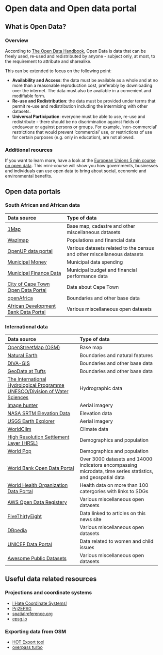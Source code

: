 # Open data and Open data portal

## What is Open Data?

### Overview

According to [The Open Data Handbook](https://opendatahandbook.org/guide/en/what-is-open-data/), Open Data is data that can be freely used, re-used and redistributed by anyone - subject only, at most, to the requirement to attribute and sharealike.

This can be extended to focus on the following point:

* **Availability and Access**: the data must be available as a whole and at no more than a reasonable reproduction cost, preferably by downloading over the internet. The data must also be available in a convenient and modifiable form.
* **Re-use and Redistribution**: the data must be provided under terms that permit re-use and redistribution including the intermixing with other datasets.
* **Universal Participation**: everyone must be able to use, re-use and redistribute - there should be no discrimination against fields of endeavour or against persons or groups. For example, ‘non-commercial’ restrictions that would prevent ‘commercial’ use, or restrictions of use for certain purposes \(e.g. only in education\), are not allowed.

### Additional reources

If you want to learn more, have a look at the [European Unions 5 min course on open data](https://www.europeandataportal.eu/elearning/en/module1/#/id/co-01). This mini-course will show you how governments, businesses and individuals can use open data to bring about social, economic and environmental benefits.

## Open data portals

### South African and African data

| Data source | Type of data |
| :--- | :--- |
| [1Map](https://www.1map.co.za) | Base map, cadastre and other miscellaneous datasets |
| [Wazimap](https://wazimap.co.za) | Populations and financial data |
| [OpenUP data portal](https://data.openup.org.za/dataset) | Various datasets related to the census and other miscellaneous datasets |
| [Municipal Money](https://municipalmoney.gov.za) | Municipal data spending |
| [Municipal Finance Data](https://municipaldata.treasury.gov.za) | Municipal budget and financial performance data |
| [City of Cape Town Open Data Portal](http://web1.capetown.gov.za/web1/opendataportal/default) | Data about Cape Town |
| [openAfrica](https://africaopendata.org/dataset?q=&sort=views_recent+desc) | Boundaries and other base data |
| [African Development Bank Data Portal](https://projectsportal.afdb.org/dataportal/) | Various miscellaneous open datasets |

### International data

| Data source | Type of data |
| :--- | :--- |
| [OpenStreetMap \(OSM\)](https://www.openstreetmap.org/) | Base map |
| [Natural Earth](http://www.naturalearthdata.com) | Boundaries and natural features |
| [DIVA-GIS](http://www.diva-gis.org/gdata) | Boundaries and other base data |
| [GeoData at Tufts](https://geodata.tufts.edu) | Boundaries and other base data |
| [The International Hydrological Programme UNESCO/Division of Water Sciences](http://ihp-wins.unesco.org/layers/?limit=100&offset=0) | Hydrographic data |
| [Image hunter](https://imagehunter.apollomapping.com) | Aerial imagery |
| [NASA SRTM Elevation Data](https://www2.jpl.nasa.gov/srtm/) | Elevation data |
| [USGS Earth Explorer](https://earthexplorer.usgs.gov) | Aerial imagery |
| [WorldClim](https://www.worldclim.org) | Climate data |
| [High Resolution Settlement Layer \(HRSL\)](http://www.ciesin.columbia.edu/data/hrsl/) | Demographics and population |
| [World Pop](https://www.worldpop.org) | Demographics and population |
| [World Bank Open Data Portal](https://data.worldbank.org) | Over 3000 datasets and 14000 indicators encompassing microdata, time series statistics, and geospatial data |
| [World Health Organization Data Portal](https://www.who.int/gho/database/en/) | Health data on more than 100 catergories with links to SDGs |
| [AWS Open Data Registery](https://registry.opendata.aws) | Various miscellaneous open datasets |
| [FiveThirtyEight](https://data.fivethirtyeight.com) | Data linked to articles on this news site |
| [DBpedia](https://wiki.dbpedia.org) | Various miscellaneous open datasets |
| [UNICEF Data Portal](https://data.unicef.org) | Data related to women and child issues |
| [Awesome Public Datasets](https://github.com/awesomedata/awesome-public-datasets) | Various miscellaneous open datasets |

## Useful data related resources

### Projections and coordinate systems

* [I Hate Coordinate Systems!](https://ihatecoordinatesystems.com/)
* [Prj2EPSG](http://prj2epsg.org/search)
* [spatialreference.org](http://spatialreference.org)
* [epsg.io](http://epsg.io)

### Exporting data from OSM

* [HOT Export tool](https://export.hotosm.org/en/v3/)
* [overpass turbo](https://overpass-turbo.eu)

